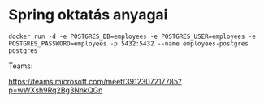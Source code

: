 # Spring oktatás anyagai

```shell
docker run -d -e POSTGRES_DB=employees -e POSTGRES_USER=employees -e POSTGRES_PASSWORD=employees -p 5432:5432 --name employees-postgres postgres
```

Teams:

https://teams.microsoft.com/meet/3912307217785?p=wWXsh9Rq2Bg3NnkQGn